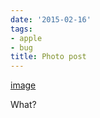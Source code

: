 ```yaml
---
date: '2015-02-16'
tags:
- apple
- bug
title: Photo post
---
```


[image](/img/2015-02-16-photo-post/59aaf42c04269aaf9d2b0cbc3c6533e3193a932dcb0960dd60123363bf560286.jpg)

What?
